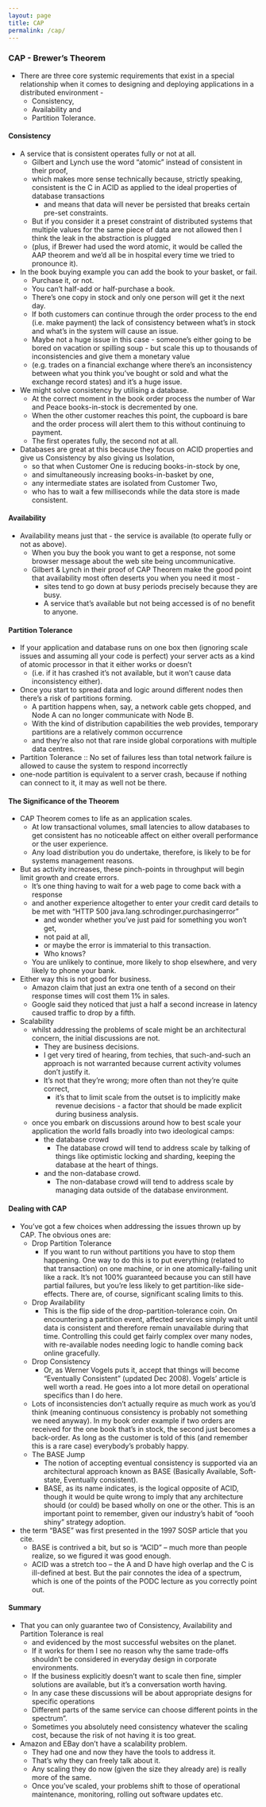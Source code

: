 ```yaml
---
layout: page
title: CAP
permalink: /cap/
---
```



### CAP - Brewer’s Theorem

- There are three core systemic requirements that exist in a special relationship when it comes to designing and deploying applications in a distributed environment - 
    - Consistency, 
    - Availability and 
    - Partition Tolerance.

#### Consistency
- A service that is consistent operates fully or not at all. 
    - Gilbert and Lynch use the word “atomic” instead of consistent in their proof, 
    - which makes more sense technically because, strictly speaking, consistent is the C in ACID as applied to the ideal properties of database transactions 
        - and means that data will never be persisted that breaks certain pre-set constraints. 
    - But if you consider it a preset constraint of distributed systems that multiple values for the same piece of data are not allowed then I think the leak in the abstraction is plugged 
    - (plus, if Brewer had used the word atomic, it would be called the AAP theorem and we’d all be in hospital every time we tried to pronounce it).
- In the book buying example you can add the book to your basket, or fail. 
    - Purchase it, or not. 
    - You can’t half-add or half-purchase a book. 
    - There’s one copy in stock and only one person will get it the next day. 
    - If both customers can continue through the order process to the end (i.e. make payment) the lack of consistency between what’s in stock and what’s in the system will cause an issue. 
    - Maybe not a huge issue in this case - someone’s either going to be bored on vacation or spilling soup - but scale this up to thousands of inconsistencies and give them a monetary value 
    - (e.g. trades on a financial exchange where there’s an inconsistency between what you think you’ve bought or sold and what the exchange record states) and it’s a huge issue.
- We might solve consistency by utilising a database. 
    - At the correct moment in the book order process the number of War and Peace books-in-stock is decremented by one. 
    - When the other customer reaches this point, the cupboard is bare and the order process will alert them to this without continuing to payment. 
    - The first operates fully, the second not at all.
- Databases are great at this because they focus on ACID properties and give us Consistency by also giving us Isolation, 
    - so that when Customer One is reducing books-in-stock by one, 
    - and simultaneously increasing books-in-basket by one, 
    - any intermediate states are isolated from Customer Two, 
    - who has to wait a few milliseconds while the data store is made consistent.

#### Availability

- Availability means just that - the service is available (to operate fully or not as above). 
    - When you buy the book you want to get a response, not some browser message about the web site being uncommunicative. 
    - Gilbert & Lynch in their proof of CAP Theorem make the good point that availability most often deserts you when you need it most - 
        - sites tend to go down at busy periods precisely because they are busy. 
        - A service that’s available but not being accessed is of no benefit to anyone.

#### Partition Tolerance

- If your application and database runs on one box then (ignoring scale issues and assuming all your code is perfect) your server acts as a kind of atomic processor in that it either works or doesn’t 
    - (i.e. if it has crashed it’s not available, but it won’t cause data inconsistency either).
- Once you start to spread data and logic around different nodes then there’s a risk of partitions forming. 
    - A partition happens when, say, a network cable gets chopped, and Node A can no longer communicate with Node B. 
    - With the kind of distribution capabilities the web provides, temporary partitions are a relatively common occurrence 
    - and they’re also not that rare inside global corporations with multiple data centres. 
- Partition Tolerance :: No set of failures less than total network failure is allowed to cause the system to respond incorrectly  
- one-node partition is equivalent to a server crash, because if nothing can connect to it, it may as well not be there.

#### The Significance of the Theorem

- CAP Theorem comes to life as an application scales. 
    - At low transactional volumes, small latencies to allow databases to get consistent has no noticeable affect on either overall performance or the user experience. 
    - Any load distribution you do undertake, therefore, is likely to be for systems management reasons.
- But as activity increases, these pinch-points in throughput will begin limit growth and create errors. 
    - It’s one thing having to wait for a web page to come back with a response 
    - and another experience altogether to enter your credit card details to be met with “HTTP 500 java.lang.schrodinger.purchasingerror” 
        - and wonder whether you’ve just paid for something you won’t get, 
        - not paid at all, 
        - or maybe the error is immaterial to this transaction. 
        - Who knows? 
    - You are unlikely to continue, more likely to shop elsewhere, and very likely to phone your bank.
- Either way this is not good for business. 
    - Amazon claim that just an extra one tenth of a second on their response times will cost them 1% in sales. 
    - Google said they noticed that just a half a second increase in latency caused traffic to drop by a fifth.
- Scalability 
    - whilst addressing the problems of scale might be an architectural concern, the initial discussions are not. 
        - They are business decisions. 
        - I get very tired of hearing, from techies, that such-and-such an approach is not warranted because current activity volumes don’t justify it. 
        - It’s not that they’re wrong; more often than not they’re quite correct, 
            - it’s that to limit scale from the outset is to implicitly make revenue decisions - a factor that should be made explicit during business analysis.
    - once you embark on discussions around how to best scale your application the world falls broadly into two ideological camps: 
        - the database crowd 
            - The database crowd will tend to address scale by talking of things like optimistic locking and sharding, keeping the database at the heart of things.
        - and the non-database crowd.   
            - The non-database crowd will tend to address scale by managing data outside of the database environment.          


#### Dealing with CAP

- You’ve got a few choices when addressing the issues thrown up by CAP. The obvious ones are:
    - Drop Partition Tolerance
        - If you want to run without partitions you have to stop them happening. One way to do this is to put everything (related to that transaction) on one machine, or in one atomically-failing unit like a rack. It’s not 100% guaranteed because you can still have partial failures, but you’re less likely to get partition-like side-effects. There are, of course, significant scaling limits to this.
    - Drop Availability
        - This is the flip side of the drop-partition-tolerance coin. On encountering a partition event, affected services simply wait until data is consistent and therefore remain unavailable during that time. Controlling this could get fairly complex over many nodes, with re-available nodes needing logic to handle coming back online gracefully.
    - Drop Consistency
        - Or, as Werner Vogels puts it, accept that things will become “Eventually Consistent” (updated Dec 2008). Vogels’ article is well worth a read. He goes into a lot more detail on operational specifics than I do here.
    - Lots of inconsistencies don’t actually require as much work as you’d think (meaning continuous consistency is probably not something we need anyway). In my book order example if two orders are received for the one book that’s in stock, the second just becomes a back-order. As long as the customer is told of this (and remember this is a rare case) everybody’s probably happy.
    - The BASE Jump
        - The notion of accepting eventual consistency is supported via an architectural approach known as BASE (Basically Available, Soft-state, Eventually consistent). 
        - BASE, as its name indicates, is the logical opposite of ACID, though it would be quite wrong to imply that any architecture should (or could) be based wholly on one or the other. This is an important point to remember, given our industry’s habit of “oooh shiny” strategy adoption.
- the term “BASE” was first presented in the 1997 SOSP article that you cite.  
    - BASE is contrived a bit, but so is “ACID” – much more than people realize, so we figured it was good enough. 
    - ACID was a stretch too – the A and D have high overlap and the C is ill-defined at best. But the pair connotes the idea of a spectrum, which is one of the points of the PODC lecture as you correctly point out.
            
#### Summary

- That you can only guarantee two of Consistency, Availability and Partition Tolerance is real 
    - and evidenced by the most successful websites on the planet. 
    - If it works for them I see no reason why the same trade-offs shouldn’t be considered in everyday design in corporate environments. 
    - If the business explicitly doesn’t want to scale then fine, simpler solutions are available, but it’s a conversation worth having. 
    - In any case these discussions will be about appropriate designs for specific operations
    - Different parts of the same service can choose different points in the spectrum”. 
    - Sometimes you absolutely need consistency whatever the scaling cost, because the risk of not having it is too great.
- Amazon and EBay don’t have a scalability problem. 
    - They had one and now they have the tools to address it. 
    - That’s why they can freely talk about it. 
    - Any scaling they do now (given the size they already are) is really more of the same. 
    - Once you’ve scaled, your problems shift to those of operational maintenance, monitoring, rolling out software updates etc.                      